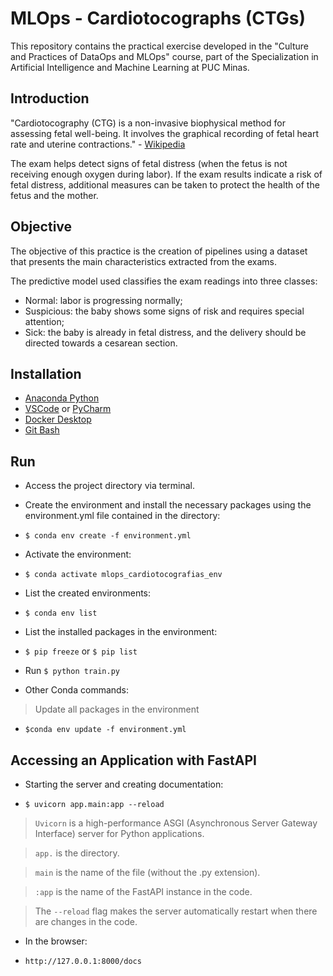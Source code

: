 # MLOps - Cardiotocographs (CTGs)

This repository contains the practical exercise developed in the "Culture and Practices of DataOps and MLOps" course, part of the Specialization in Artificial Intelligence and Machine Learning at PUC Minas.

## Introduction

"Cardiotocography (CTG) is a non-invasive biophysical method for assessing fetal well-being. It involves the graphical recording of fetal heart rate and uterine contractions." - [Wikipedia](https://pt.wikipedia.org/wiki/Cardiotocografia)

The exam helps detect signs of fetal distress (when the fetus is not receiving enough oxygen during labor). If the exam results indicate a risk of fetal distress, additional measures can be taken to protect the health of the fetus and the mother.

## Objective

The objective of this practice is the creation of pipelines using a dataset that presents the main characteristics extracted from the exams.

The predictive model used classifies the exam readings into three classes:

- Normal: labor is progressing normally;
- Suspicious: the baby shows some signs of risk and requires special attention;
- Sick: the baby is already in fetal distress, and the delivery should be directed towards a cesarean section.


## Installation

- [Anaconda Python](https://www.anaconda.com/)
- [VSCode](https://code.visualstudio.com/) or [PyCharm](https://www.jetbrains.com/pt-br/pycharm/)
- [Docker Desktop](https://www.docker.com/)
- [Git Bash](https://git-scm.com/downloads)

## Run

- Access the project directory via terminal.
  
- Create the environment and install the necessary packages using the environment.yml file contained in the directory:
-  ```$ conda env create -f environment.yml```

- Activate the environment:
-  ```$ conda activate mlops_cardiotocografias_env```
  
- List the created environments:
-  ```$ conda env list```

  
- List the installed packages in the environment:
- ```$ pip freeze``` or ```$ pip list```

- Run ```$ python train.py```

- Other Conda commands:
> Update all packages in the environment

- ```$conda env update -f environment.yml```

## Accessing an Application with FastAPI

- Starting the server and creating documentation:

- ```$ uvicorn app.main:app --reload```

> ```Uvicorn``` is a high-performance ASGI (Asynchronous Server Gateway Interface) server for Python applications.

> ```app.``` is the directory.

> ```main``` is the name of the file (without the .py extension).

> ```:app``` is the name of the FastAPI instance in the code.

> The ```--reload``` flag makes the server automatically restart when there are changes in the code.

- In the browser:

- ```http://127.0.0.1:8000/docs```

